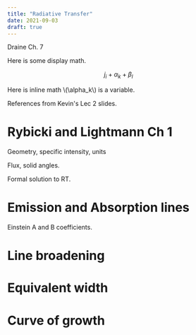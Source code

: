 ```yaml
---
title: "Radiative Transfer"
date: 2021-09-03
draft: true
---
```


Draine Ch. 7


Here is some display math.

$$j_i + \alpha_k + \beta_l$$


Here is inline math \\(\alpha_k\\) is a variable.

References from Kevin's Lec 2 slides.

# Rybicki and Lightmann Ch 1

Geometry, specific intensity, units

Flux, solid angles.

Formal solution to RT.

# Emission and Absorption lines 

Einstein A and B coefficients.

# Line broadening

# Equivalent width

# Curve of growth